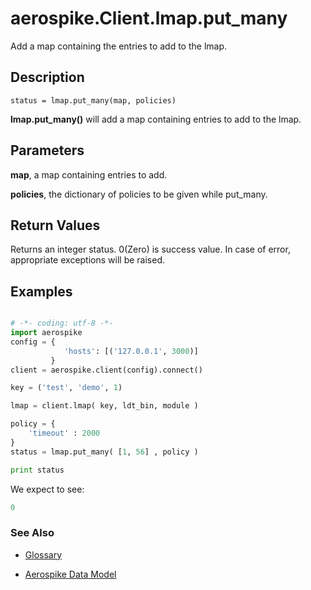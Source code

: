 
# aerospike.Client.lmap.put_many
Add a map containing the entries to add to the lmap.

## Description

```
status = lmap.put_many(map, policies)
```
**lmap.put_many()** will add a map containing entries to add to the lmap.    

## Parameters

**map**, a map containing entries to add.   

**policies**, the dictionary of policies to be given while put_many.   

## Return Values
Returns an integer status. 0(Zero) is success value. In case of error, appropriate exceptions will be raised.

## Examples

```python

# -*- coding: utf-8 -*-
import aerospike
config = {
            'hosts': [('127.0.0.1', 3000)]
         }
client = aerospike.client(config).connect()

key = ('test', 'demo', 1)

lmap = client.lmap( key, ldt_bin, module )

policy = {
    'timeout' : 2000
}
status = lmap.put_many( [1, 56] , policy )

print status


```

We expect to see:

```python
0
```



### See Also



- [Glossary](http://www.aerospike.com/docs/guide/glossary.html)

- [Aerospike Data Model](http://www.aerospike.com/docs/architecture/data-model.html)
